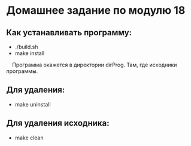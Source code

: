 # Домашнее задание по модулю 18
## Как устанавливать программу:
* ./build.sh
* make install

&nbsp;&nbsp;&nbsp;&nbsp;Программа окажется в директории dirProg. Там, где исxодники программы.

## Для удаления:
* make uninstall

## Для удаления исходника:
* make clean
